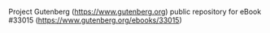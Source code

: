 Project Gutenberg (https://www.gutenberg.org) public repository for eBook #33015 (https://www.gutenberg.org/ebooks/33015)
